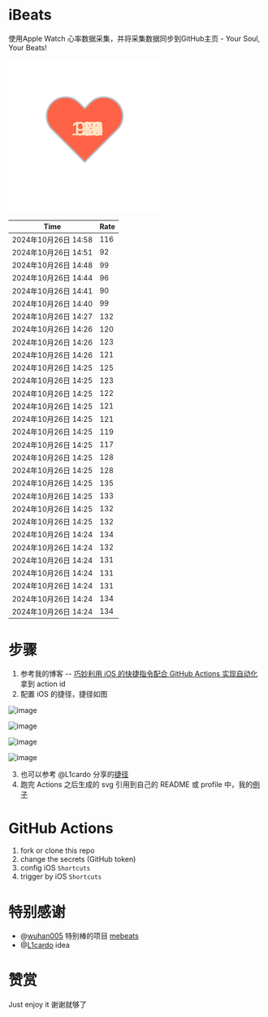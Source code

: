 # iBeats
使用Apple Watch 心率数据采集，并将采集数据同步到GitHub主页 - Your Soul, Your Beats!

![](./files/heart.svg)

<!--START_SECTION:my_heart_rate-->
| Time | Rate | 
 | ---- | ---- | 
| 2024年10月26日 14:58 | 116 |
| 2024年10月26日 14:51 | 92 |
| 2024年10月26日 14:48 | 99 |
| 2024年10月26日 14:44 | 96 |
| 2024年10月26日 14:41 | 90 |
| 2024年10月26日 14:40 | 99 |
| 2024年10月26日 14:27 | 132 |
| 2024年10月26日 14:26 | 120 |
| 2024年10月26日 14:26 | 123 |
| 2024年10月26日 14:26 | 121 |
| 2024年10月26日 14:25 | 125 |
| 2024年10月26日 14:25 | 123 |
| 2024年10月26日 14:25 | 122 |
| 2024年10月26日 14:25 | 121 |
| 2024年10月26日 14:25 | 121 |
| 2024年10月26日 14:25 | 119 |
| 2024年10月26日 14:25 | 117 |
| 2024年10月26日 14:25 | 128 |
| 2024年10月26日 14:25 | 128 |
| 2024年10月26日 14:25 | 135 |
| 2024年10月26日 14:25 | 133 |
| 2024年10月26日 14:25 | 132 |
| 2024年10月26日 14:25 | 132 |
| 2024年10月26日 14:24 | 134 |
| 2024年10月26日 14:24 | 132 |
| 2024年10月26日 14:24 | 131 |
| 2024年10月26日 14:24 | 131 |
| 2024年10月26日 14:24 | 131 |
| 2024年10月26日 14:24 | 134 |
| 2024年10月26日 14:24 | 134 |

<!--END_SECTION:my_heart_rate-->

# 步骤
1. 参考我的博客 -- [巧妙利用 iOS 的快捷指令配合 GitHub Actions 实现自动化](https://github.com/yihong0618/gitblog/issues/198) 拿到 action id
2. 配置 iOS 的捷径，捷径如图

![image](https://user-images.githubusercontent.com/15976103/122154218-0db0b480-ce97-11eb-93bb-5aec07c558dc.png)

![image](https://user-images.githubusercontent.com/15976103/122154236-186b4980-ce97-11eb-8e4b-70551a0391ae.png)

![image](https://user-images.githubusercontent.com/15976103/122154268-2d47dd00-ce97-11eb-902e-3acf292265a9.png)

![image](https://user-images.githubusercontent.com/15976103/122174055-fa144680-ceb4-11eb-9be2-3eb83cd516f7.png)

3. 也可以参考 @L1cardo 分享的[捷径](https://www.icloud.com/shortcuts/6ab6047b459c41ad822ad6b94b1c03d4)
4. 跑完 Actions 之后生成的 svg 引用到自己的 README 或 profile 中，我的[例子](https://github.com/yihong0618) 

# GitHub Actions

1. fork or clone this repo
2. change the secrets (GitHub token)
3. config iOS `Shortcuts` 
4. trigger by iOS `Shortcuts`

# 特别感谢
- @[wuhan005](https://github.com/wuhan005) 特别棒的项目 [mebeats](https://github.com/wuhan005/mebeats)
- @[L1cardo](https://github.com/L1cardo) idea

# 赞赏
Just enjoy it
谢谢就够了

